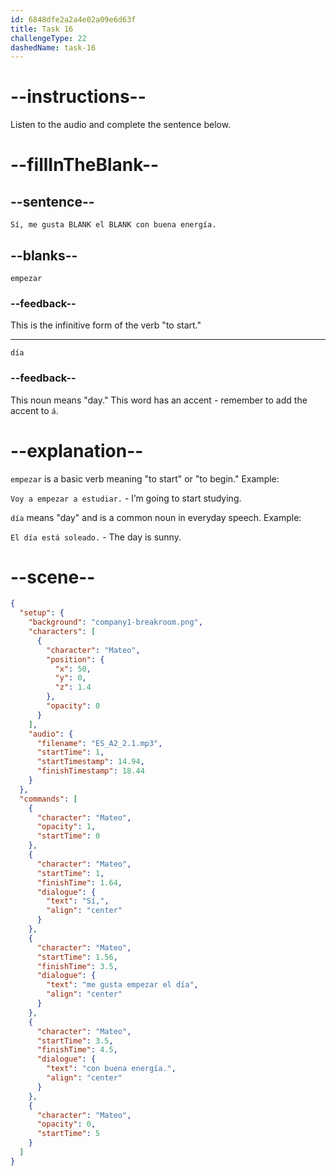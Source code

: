 ```yaml
---
id: 6848dfe2a2a4e02a09e6d63f
title: Task 16
challengeType: 22
dashedName: task-16
---
```


<!-- (Audio) Sí, me gusta empezar el día con buena energía. -->

# --instructions--

Listen to the audio and complete the sentence below.

# --fillInTheBlank--

## --sentence--

`Sí, me gusta BLANK el BLANK con buena energía.`

## --blanks--

`empezar`

### --feedback--

This is the infinitive form of the verb "to start."

---

`día`

### --feedback--

This noun means "day." This word has an accent - remember to add the accent to `á`.

# --explanation--

`empezar` is a basic verb meaning "to start" or "to begin." Example:

`Voy a empezar a estudiar.` - I’m going to start studying.

`día` means "day" and is a common noun in everyday speech. Example:

`El día está soleado.` - The day is sunny.

# --scene--

```json
{
  "setup": {
    "background": "company1-breakroom.png",
    "characters": [
      {
        "character": "Mateo",
        "position": {
          "x": 50,
          "y": 0,
          "z": 1.4
        },
        "opacity": 0
      }
    ],
    "audio": {
      "filename": "ES_A2_2.1.mp3",
      "startTime": 1,
      "startTimestamp": 14.94,
      "finishTimestamp": 18.44
    }
  },
  "commands": [
    {
      "character": "Mateo",
      "opacity": 1,
      "startTime": 0
    },
    {
      "character": "Mateo",
      "startTime": 1,
      "finishTime": 1.64,
      "dialogue": {
        "text": "Sí,",
        "align": "center"
      }
    },
    {
      "character": "Mateo",
      "startTime": 1.56,
      "finishTime": 3.5,
      "dialogue": {
        "text": "me gusta empezar el día",
        "align": "center"
      }
    },
    {
      "character": "Mateo",
      "startTime": 3.5,
      "finishTime": 4.5,
      "dialogue": {
        "text": "con buena energía.",
        "align": "center"
      }
    },
    {
      "character": "Mateo",
      "opacity": 0,
      "startTime": 5
    }
  ]
}
```

